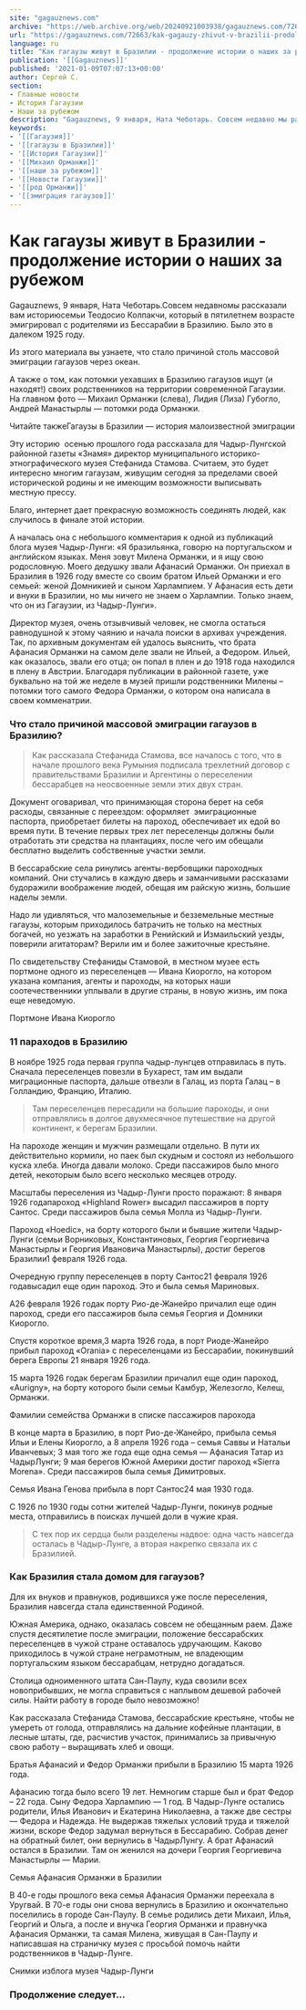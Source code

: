 ```yaml
---
site: "gagauznews.com"
archive: "https://web.archive.org/web/20240921003938/gagauznews.com/72663/kak-gagauzy-zhivut-v-brazilii-prodolzhenie-istorii-o-nashih-za-rubezhom.html"
url: "https://gagauznews.com/72663/kak-gagauzy-zhivut-v-brazilii-prodolzhenie-istorii-o-nashih-za-rubezhom.html"
language: ru
title: "Как гагаузы живут в Бразилии - продолжение истории о наших за рубежом"
publication: '[[Gagauznews]]'
published: '2021-01-09T07:07:13+00:00'
author: Сергей С.
section:
- Главные новости
- История Гагаузии
- Наши за рубежом
description: "Gagauznews, 9 января, Ната Чеботарь. Совсем недавно мы рассказали вам историю семьи Теодосио Колпакчи, который в пятилетнем возрасте эмигрировал с родителями из Бессарабии в Бразилию. Было это в далеком 1925 году. Из этого материала вы узнаете, что стало причиной столь массовой эмиграции гагаузов через океан. А также о том, как потомки уехавших в Бразилию гагаузов ищут (и находят!) своих родственников на территории современной Гагаузии. На главном фото — Михаил Орманжи (слева), Лидия (Лиза) Губогло, Андрей Манастырлы — потомки рода Орманжи. Читайте также Гагаузы в Бразилии — история малоизвестной эмиграции Эту историю осенью прошлого года рассказала для Чадыр-Лунгской районной газеты «Знамя» […]"
keywords:
- '[[Гагаузия]]'
- '[[гагаузы в Бразилии]]'
- '[[История Гагаузии]]'
- '[[Михаил Орманжи]]'
- '[[наши за рубежом]]'
- '[[Новости Гагаузии]]'
- '[[род Орманжи]]'
- '[[эмиграция гагаузов]]'
---
```


# Как гагаузы живут в Бразилии - продолжение истории о наших за рубежом

Gagauznews, 9 января, Ната Чеботарь.Совсем недавномы рассказали вам историюсемьи Теодосио Колпакчи, который в пятилетнем возрасте эмигрировал с родителями из Бессарабии в Бразилию. Было это в далеком 1925 году.

Из этого материала вы узнаете, что стало причиной столь массовой эмиграции гагаузов через океан.

А также о том, как потомки уехавших в Бразилию гагаузов ищут (и находят!) своих родственников на территории современной Гагаузии. На главном фото — Михаил Орманжи (слева), Лидия (Лиза) Губогло, Андрей Манастырлы — потомки рода Орманжи.

Читайте такжеГагаузы в Бразилии — история малоизвестной эмиграции

Эту историю  осенью прошлого года рассказала для Чадыр-Лунгской районной газеты «Знамя» директор муниципального историко-этнографического музея Стефанида Стамова. Считаем, это будет интересно многим гагаузам, живущим сегодня за пределами своей исторической родины и не имеющим возможности выписывать местную прессу.

Благо, интернет дает прекрасную возможность соединять людей, как случилось в финале этой истории.

А началась она с небольшого комментария к одной из публикаций блога музея Чадыр-Лунги: «Я бразильянка, говорю на португальском и английском языках. Меня зовут Милена Орманжи, и я ищу свою родословную. Моего дедушку звали Афанасий Орманжи. Он приехал в Бразилия в 1926 году вместе со своим братом Ильей Орманжи и его семьей: женой Домникией и сыном Харлампием. У Афанасия есть дети и внуки в Бразилии, но мы ничего не знаем о Харлампии. Только знаем, что он из Гагаузии, из Чадыр-Лунги».

Директор музея, очень отзывчивый человек, не смогла остаться равнодушной к этому чаянию и начала поиски в архивах учреждения. Так, по архивным документам ей удалось выяснить, что брата Афанасия Орманжи на самом деле звали не Ильей, а Федором. Ильей, как оказалось, звали его отца; он попал в плен и до 1918 года находился в плену в Австрии. Благодаря публикации в районной газете, уже буквально на той же неделе в музей пришли родственники Милены – потомки того самого Федора Орманжи, о котором она написала в своем комменатрии.

### Что стало причиной массовой эмиграции гагаузов в Бразилию?

> Как рассказала Стефанида Стамова, все началось с того, что в начале прошлого века Румыния подписала трехлетний договор с правительствами Бразилии и Аргентины о переселении бессарабцев на неосвоенные земли этих двух стран.

Документ оговаривал, что принимающая сторона берет на себя расходы, связанные с переездом: оформляет  эмиграционные паспорта, приобретает билеты на пароход, обеспечивает их едой во время пути. В течение первых трех лет переселенцы должны были отработать эти средства на плантациях, после чего им обещали бесплатно выделить собственные участки земли.

В бессарабские села ринулись агенты-вербовщики пароходных компаний. Они стучались в каждую дверь и заманчивыми рассказами будоражили воображение людей, обещая им райскую жизнь, большие наделы земли.

Надо ли удивляться, что малоземельные и безземельные местные гагаузы, которым приходилось батрачить не только на местных богачей, но уезжать на заработки в Ренийский и Измаильский уезды, поверили агитаторам? Верили им и более зажиточные крестьяне.

По свидетельству Стефаниды Стамовой, в местном музее есть портмоне одного из переселенцев — Ивана Киорогло, на котором указана компания, агенты и пароходы, на которых наши соотечественники уплывали в другие страны, в новую жизнь, им пока еще неведомую.

Портмоне Ивана Киорогло

### 11 параходов в Бразилию

В ноябре 1925 года первая группа чадыр-лунгцев отправилась в путь. Сначала переселенцев повезли в Бухарест, там им выдали миграционные паспорта, дальше отвезли в Галац, из порта Галац – в Голландию, Францию, Италию.

> Там переселенцев пересадили на большие пароходы, и они отправлялись в долгое двухмесячное путешествие на другой континент, к берегам Бразилии.

На пароходе женщин и мужчин размещали отдельно. В пути их действительно кормили, но паек был скудным и состоял из небольшого куска хлеба. Иногда давали молоко. Среди пассажиров было много детей, некоторым было всего несколько месяцев отроду.

Масштабы переселения из Чадыр-Лунги просто поражают: 8 января 1926 годапароход «Highland Rower» высадил пассажиров в порту Сантос. Среди пассажиров была семья Молла из Чадыр-Лунги.

Пароход «Hoedic», на борту которого были и бывшие жители Чадыр-Лунги (семьи Ворниковых, Константиновых, Георгия Георгиевича Манастырлы и Георгия Ивановича Манастырлы), достиг берегов Бразилии1 февраля 1926 года.

Очередную группу переселенцев в порту Сантос21 февраля 1926 годавысадил еще один пароход. Это и была семья Мариновых.

А26 февраля 1926 годак порту Рио-де-Жанейро причалил еще один пароход, среди его пассажиров была семья Георгия и Домники Киорогло.

Спустя короткое время,3 марта 1926 года, в порт Риоде-Жанейро прибыл пароход «Orania» с переселенцами из Бессарабии, покинувший берега Европы 21 января 1926 года.

15 марта 1926 годак берегам Бразилии причалил еще один пароход, «Aurigny», на борту которого были семьи Камбур, Железогло, Келеш, Орманжи.

Фамилии семейства Орманжи в списке пассажиров парохода

В конце марта в Бразилию, в порт Рио-де-Жанейро, прибыла семья Ильи и Елены Киорогло, а 8 апреля 1926 года – семья Саввы и Натальи Иванчевых; 3 мая того же года еще одна семья — Афанасия Татар из ЧадырЛунги; 9 мая берегов Южной Америки достиг пароход «Sierra Morena». Среди пассажиров была семья Димитровых.

Семья Ивана Генова прибыла в порт Сантос24 мая 1930 года.

С 1926 по 1930 годы сотни жителей Чадыр-Лунги, покинув родные места, отправились в поисках лучшей доли в чужие края.

> С тех пор их сердца были разделены надвое: одна часть навсегда осталась в Чадыр-Лунге, а вторая накрепко связала их с Бразилией.

### Как Бразилия стала домом для гагаузов?

Для их внуков и правнуков, родившихся уже после переселения, Бразилия навсегда стала единственной Родиной.

Южная Америка, однако, оказалась совсем не обещанным раем. Даже спустя десятилетие после эмиграции, положение бессарабских переселенцев в чужой стране оставалось удручающим. Каково приходилось в чужой стране неграмотным, не владеющим португальским языком бессарабцам, нетрудно догадаться.

Столица одноименного штата Сан-Паулу, куда свозили всех новоприбывших, не могла справиться с наплывом дешевой рабочей силы. Найти работу в городе было невозможно!

Как рассказала Стефанида Стамова, бессарабские крестьяне, чтобы не умереть от голода, отправлялись на дальние кофейные плантации, в лесные штаты, где, расчистив участок, принимались за привычную свою работу – выращивать хлеб и овощи.

Братья Афанасий и Федор Орманжи прибыли в Бразилию 15 марта 1926 года.

Афанасию тогда было всего 19 лет. Немногим старше был и брат Федор – 22 года. Сыну Федора Харлампию — 1 год. В Чадыр-Лунге остались родители, Илья Иванович и Екатерина Николаевна, а также две сестры — Федора и Надежда. Не выдержав тяжелых условий труда и тяжелой жизни, вскоре Федор задумал вернуться в Бессарабию. Собрав денег на обратный билет, они вернулись в ЧадырЛунгу. А брат Афанасий остался в Бразилии. Там он женился на дочери Георгия Георгиевича Манастырлы — Марии.

Семья Афанасия Орманжи в Бразилии

В 40-е годы прошлого века семья Афанасия Орманжи переехала в Уругвай. В 70-е годы они снова вернулись в Бразилию и окончательно поселились в городе Сан-Паулу. В семье родились дети Михаил, Илья, Георгий и Ольга, а после и внучка Георгия Орманжи и правнучка Афанасия Орманжи, та самая Милена, живущая в Сан-Паулу и написавшая на страничку музея с просьбой помочь найти родственников в Чадыр-Лунге.

Снимки изблога музея Чадыр-Лунги

### Продолжение следует…